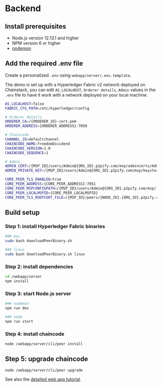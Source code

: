 # Backend

## Install prerequisites

- Node.js version 12.13.1 and higher
- NPM version 6 or higher
- [nodemon](https://nodemon.io/)

## Add the required .env file

Create a personalized `.env` using `webapp/server/.env.template`.

The demo is set up with a Hyperledger Fabric v2 network deployed on Chainstack, you can edit `AS_LOCALHOST`, `Orderer details`, `Admin` values in the `.env` file to have it work with a network deployed on your local machine.

```bash
AS_LOCALHOST=false
FABRIC_CFG_PATH=/etc/hyperledger/config

# Orderer details
ORDERER_CA=/{ORDERER_ID}-cert.pem
ORDERER_ADDRESS={ORDERER_ADDRESS}:7050

# Chaincode
CHANNEL_ID=defaultchannel
CHAINCODE_NAME=freedomDividend
CHAINCODE_VERSION=1.0
CHAINCODE_SEQUENCE=1

# Admin
ADMIN_CERT=/{MSP_ID}/users/Admin@{ORG_ID}.p2pify.com/msp/admincerts/Admin@{ORG_ID}.p2pify.com-cert.pem
ADMIN_PRIVATE_KEY=/{MSP_ID}/users/Admin@{ORG_ID}.p2pify.com/msp/keystore/priv_sk

CORE_PEER_TLS_ENABLED=true
CORE_PEER_ADDRESS={CORE_PEER_ADDRESS}:7051
CORE_PEER_MSPCONFIGPATH=/{MSP_ID}/users/Admin@{ORG_ID}.p2pify.com/msp/
CORE_PEER_LOCALMSPID={CORE_PEER_LOCALMSPID}
CORE_PEER_TLS_ROOTCERT_FILE=/{MSP_ID}/peers/{NODE_ID}.{ORG_ID}.p2pify.com/tls/ca.crt
```

## Build setup

### Step 1: install Hyperledger Fabric binaries

```bash
### mac
sudo bash downloadPeerBinary.sh

### linux
sudo bash downloadPeerBinary.sh linux
```

### Step 2: install dependencies

```bash
cd /webapp/server
npm install
```

### Step 3: start Node.js server

```bash
### nodemon
npm run dev

### node
npm run start
```

### Step 4: install chaincode

```bash
node /webapp/server/cli/peer install
```

## Step 5: upgrade chaincode

```bash
node /webapp/server/cli/peer upgrade
```

See also the [detailed web app tutorial](https://chainstack.com/deploy-a-hyperledger-fabric-v2-web-app-using-sdk-for-node-js/).
